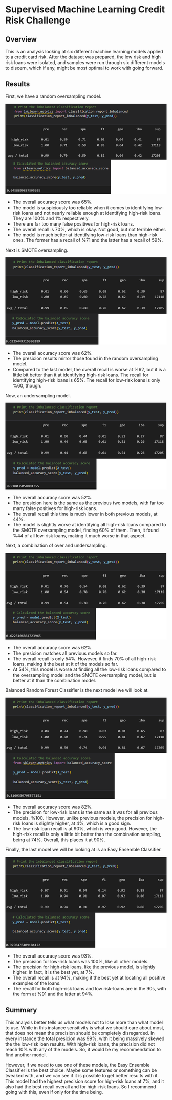 # Supervised Machine Learning Credit Risk Challenge

## Overview
This is an analysis looking at six different machine learning models applied to a credit card risk. After the dataset was prepared, the low risk and high risk loans were isolated, and samples were run through six different models to discern, which if any, might be most optimal to work with going forward.

## Results
First, we have a random oversampling model. 

![Images/random_oversampling.png](Images/random_oversampling.png)

- The overall accuracy score was 65%.
- The model is suspiciously too reliable when it comes to identifying low-risk loans and not nearly reliable enough at identifying high-risk loans. They are 100% and 1% respectively.
- There are far too many false positives for high-risk loans.
- The overall recall is 70%, which is okay. Not good, but not terrible either. 
- The model is much better at identifying low-risk loans than high-risk ones. The former has a recall of %71 and the latter has a recall of 59%.

Next is SMOTE oversampling.

![Images/SMOTE_oversampling.png](Images/SMOTE_oversampling.png)

- The overall accuracy score was 62%.
- The presicion results mirror those found in the random oversampling model.
- Compared to the last model, the overall recall is worse at %62, but it is a little bit better than it at identifying high-risk loans. The recall for identifying high-risk loans is 65%. The recall for low-risk loans is only %60, though.

Now, an undersampling model.

![Images/undersampling.png](Images/undersampling.png)

- The overall accuracy score was 52%.
- The presicion here is the same as the previous two models, with far too many false positives for high-risk loans.
- The overall recall this time is much lower in both previous models, at 44%. 
- The model is slightly worse at identifying all high-risk loans compared to the SMOTE oversampling model, finding 60% of them. Then, it found %44 of all low-risk loans, making it much worse in that aspect.

Next, a combination of over and undersampling.

![Images/combination_sampling.png](Images/combination_sampling.png)

- The overall accuracy score was 62%.
- The presicion matches all previous models so far.
- The overall recall is only 54%. However, it finds 70% of all high-risk loans, making it the best at it of the models so far. 
- At 54%, this model is worse at finding all the low-risk loans compared to the oversampling model and the SMOTE oversampling model, but is better at it than the combination model.

Balanced Random Forest Classifier is the next model we will look at.

![Images/BalancedRandomForestClassifier.png](Images/BalancedRandomForestClassifier.png)

- The overall accuracy score was 82%.
- The precision for low-risk loans is the same as it was for all previous models, %100. However, unlike previous models, the precision for high-risk loans is slightly higher, at 4%, which is a good sign.
- The low-risk loan recall is at 90%, which is very good. However, the high-risk recall is only a little bit better than the combination sampling, being at 74%. Overall, this places it at 90%.

Finally, the last model we will be looking at is an Easy Ensemble Classifier.

![Images/EasyEnsembleClassifier.png](Images/EasyEnsembleClassifier.png)

- The overall accuracy score was 93%.
- The precision for low-risk loans was 100%, like all other models. 
- The precision for high-risk loans, like the previous model, is slightly higher. In fact, it is the best yet, at 7%.
- The overall recall is at 94%, making it the best yet at locating all positive examples of the loans.
- The recall for both high-risk loans and low risk-loans are in the 90s, with the form at %91 and the latter at 94%.

## Summary
This analysis better tells us what models not to lose more than what model to use. While in this instance sensitivity is what we should care about most, that does not mean the precision should be completely disregarded. In every instance the total presicion was 99%, with it being massively skewed the the low-risk loan results. With high-risk loans, the precision did not reach 10% with any of the models. So, it would be my recommendation to find another model.

However, if we need to use one of these models, the Easy Ensemble Classifier is the best choice. Maybe some features or something can be tweaked with, and we can see if it is possible to get better results with it. This model had the highest precision score for high-risk loans at 7%, and it also had the best recall overall and for high-risk loans. So I recommend going with this, even if only for the time being.
